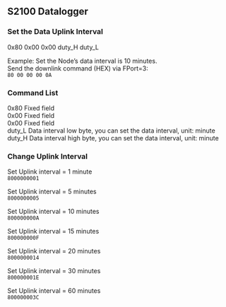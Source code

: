 ## S2100 Datalogger

### Set the Data Uplink Interval<br />
0x80 0x00 0x00 duty_H duty_L

Example: Set the Node’s data interval is 10 minutes.<br />
Send the downlink command (HEX) via FPort=3:<br />
`80 00 00 00 0A`

### Command List
0x80    Fixed field<br />
0x00    Fixed field<br />
0x00    Fixed field<br />
duty_L  Data interval low byte, you can set the data interval, unit: minute<br />
duty_H  Data interval high byte, you can set the data interval, unit: minute<br />

### Change Uplink Interval
Set Uplink interval = 1 minute<br />
`8000000001`<p />
Set Uplink interval = 5 minutes<br />
`8000000005`<p />
Set Uplink interval = 10 minutes<br />
`800000000A`<p />
Set Uplink interval = 15 minutes<br />
`800000000F`<p />
Set Uplink interval = 20 minutes<br />
`8000000014`<p />
Set Uplink interval = 30 minutes<br />
`800000001E`<p />
Set Uplink interval = 60 minutes<br />
`800000003C`